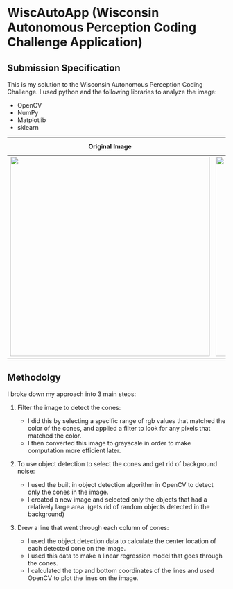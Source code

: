 # WiscAutoApp (Wisconsin Autonomous Perception Coding Challenge Application)

## Submission Specification
This is my solution to the Wisconsin Autonomous Perception Coding Challenge. I used python and the following libraries to analyze the image:
- OpenCV
- NumPy
- Matplotlib
- sklearn




Original Image            |  Example answer | Final answer
:-------------------------:| :-------------------------: | :-------------------------:
<img src = "https://github.com/WisconsinAutonomous/CodingChallenges/blob/master/perception/red.png" width = "460" height = "460">   | <img src = "https://github.com/WisconsinAutonomous/CodingChallenges/raw/master/perception/answer.png" width = "460" height = "460"> |  <img src = "https://github.com/Yasaswi124/WiscAutoCode/blob/main/images/answer.png" width = "460" height = "460"> 


## Methodolgy

I broke down my approach into 3 main steps: 

1) Filter the image to detect the cones:
    - I did this by selecting a specific range of rgb values that matched the color of the cones, and applied a filter to look for any pixels that matched the color.
    - I then converted this image to grayscale in order to make computation more efficient later.
    
2) To use object detection to select the cones and get rid of background noise:
    - I used the built in object detection algorithm in OpenCV to detect only the cones in the image.
    - I created a new image and selected only the objects that had a relatively large area. (gets rid of random objects detected in the background)
    
3) Drew a line that went through each column of cones:
    - I used the object detection data to calculate the center location of each detected cone on the image. 
    - I used this data to make a linear regression model that goes through the cones. 
    - I calculated the top and bottom coordinates of the lines and used OpenCV to plot the lines on the image.
